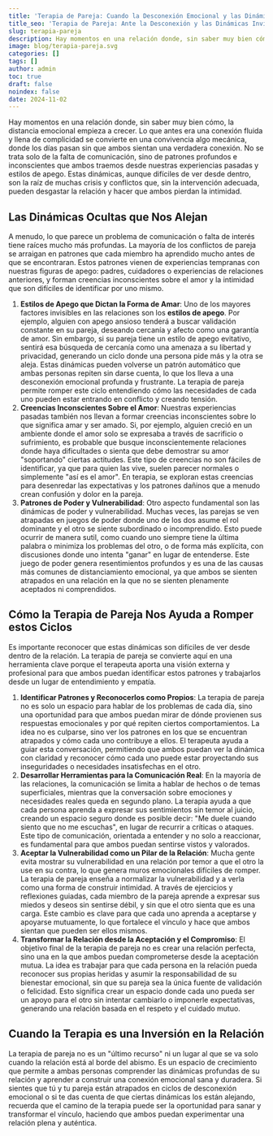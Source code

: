 ```yaml
---
title: 'Terapia de Pareja: Cuando la Desconexión Emocional y las Dinámicas Invisibles Amenazan la Relación'
title_seo: 'Terapia de Pareja: Ante la Desconexión y las Dinámicas Invisibles'
slug: terapia-pareja
description: Hay momentos en una relación donde, sin saber muy bien cómo, la distancia emocional empieza a crecer. Lo que antes era una conexión fluida y llena de…
image: blog/terapia-pareja.svg
categories: []
tags: []
author: admin
toc: true
draft: false
noindex: false
date: 2024-11-02
---
```


Hay momentos en una relación donde, sin saber muy bien cómo, la distancia emocional empieza a crecer. Lo que antes era una conexión fluida y llena de complicidad se convierte en una convivencia algo mecánica, donde los días pasan sin que ambos sientan una verdadera conexión. No se trata solo de la falta de comunicación, sino de patrones profundos e inconscientes que ambos traemos desde nuestras experiencias pasadas y estilos de apego. Estas dinámicas, aunque difíciles de ver desde dentro, son la raíz de muchas crisis y conflictos que, sin la intervención adecuada, pueden desgastar la relación y hacer que ambos pierdan la intimidad.

## Las Dinámicas Ocultas que Nos Alejan

A menudo, lo que parece un problema de comunicación o falta de interés tiene raíces mucho más profundas. La mayoría de los conflictos de pareja se arraigan en patrones que cada miembro ha aprendido mucho antes de que se encontraran. Estos patrones vienen de experiencias tempranas con nuestras figuras de apego: padres, cuidadores o experiencias de relaciones anteriores, y forman creencias inconscientes sobre el amor y la intimidad que son difíciles de identificar por uno mismo.

1. **Estilos de Apego que Dictan la Forma de Amar**: Uno de los mayores factores invisibles en las relaciones son los **estilos de apego**. Por ejemplo, alguien con apego ansioso tenderá a buscar validación constante en su pareja, deseando cercanía y afecto como una garantía de amor. Sin embargo, si su pareja tiene un estilo de apego evitativo, sentirá esa búsqueda de cercanía como una amenaza a su libertad y privacidad, generando un ciclo donde una persona pide más y la otra se aleja. Estas dinámicas pueden volverse un patrón automático que ambas personas repiten sin darse cuenta, lo que los lleva a una desconexión emocional profunda y frustrante. La terapia de pareja permite romper este ciclo entendiendo cómo las necesidades de cada uno pueden estar entrando en conflicto y creando tensión.
2. **Creencias Inconscientes Sobre el Amor**: Nuestras experiencias pasadas también nos llevan a formar creencias inconscientes sobre lo que significa amar y ser amado. Si, por ejemplo, alguien creció en un ambiente donde el amor solo se expresaba a través de sacrificio o sufrimiento, es probable que busque inconscientemente relaciones donde haya dificultades o sienta que debe demostrar su amor "soportando" ciertas actitudes. Este tipo de creencias no son fáciles de identificar, ya que para quien las vive, suelen parecer normales o simplemente "así es el amor". En terapia, se exploran estas creencias para desenredar las expectativas y los patrones dañinos que a menudo crean confusión y dolor en la pareja.
3. **Patrones de Poder y Vulnerabilidad**: Otro aspecto fundamental son las dinámicas de poder y vulnerabilidad. Muchas veces, las parejas se ven atrapadas en juegos de poder donde uno de los dos asume el rol dominante y el otro se siente subordinado o incomprendido. Esto puede ocurrir de manera sutil, como cuando uno siempre tiene la última palabra o minimiza los problemas del otro, o de forma más explícita, con discusiones donde uno intenta "ganar" en lugar de entenderse. Este juego de poder genera resentimientos profundos y es una de las causas más comunes de distanciamiento emocional, ya que ambos se sienten atrapados en una relación en la que no se sienten plenamente aceptados ni comprendidos.

## Cómo la Terapia de Pareja Nos Ayuda a Romper estos Ciclos

Es importante reconocer que estas dinámicas son difíciles de ver desde dentro de la relación. La terapia de pareja se convierte aquí en una herramienta clave porque el terapeuta aporta una visión externa y profesional para que ambos puedan identificar estos patrones y trabajarlos desde un lugar de entendimiento y empatía.

1. **Identificar Patrones y Reconocerlos como Propios**: La terapia de pareja no es solo un espacio para hablar de los problemas de cada día, sino una oportunidad para que ambos puedan mirar de dónde provienen sus respuestas emocionales y por qué repiten ciertos comportamientos. La idea no es culparse, sino ver los patrones en los que se encuentran atrapados y cómo cada uno contribuye a ellos. El terapeuta ayuda a guiar esta conversación, permitiendo que ambos puedan ver la dinámica con claridad y reconocer cómo cada uno puede estar proyectando sus inseguridades o necesidades insatisfechas en el otro.
2. **Desarrollar Herramientas para la Comunicación Real**: En la mayoría de las relaciones, la comunicación se limita a hablar de hechos o de temas superficiales, mientras que la conversación sobre emociones y necesidades reales queda en segundo plano. La terapia ayuda a que cada persona aprenda a expresar sus sentimientos sin temor al juicio, creando un espacio seguro donde es posible decir: "Me duele cuando siento que no me escuchas", en lugar de recurrir a críticas o ataques. Este tipo de comunicación, orientada a entender y no solo a reaccionar, es fundamental para que ambos puedan sentirse vistos y valorados.
3. **Aceptar la Vulnerabilidad como un Pilar de la Relación**: Mucha gente evita mostrar su vulnerabilidad en una relación por temor a que el otro la use en su contra, lo que genera muros emocionales difíciles de romper. La terapia de pareja enseña a normalizar la vulnerabilidad y a verla como una forma de construir intimidad. A través de ejercicios y reflexiones guiadas, cada miembro de la pareja aprende a expresar sus miedos y deseos sin sentirse débil, y sin que el otro sienta que es una carga. Este cambio es clave para que cada uno aprenda a aceptarse y apoyarse mutuamente, lo que fortalece el vínculo y hace que ambos sientan que pueden ser ellos mismos.
4. **Transformar la Relación desde la Aceptación y el Compromiso**: El objetivo final de la terapia de pareja no es crear una relación perfecta, sino una en la que ambos puedan comprometerse desde la aceptación mutua. La idea es trabajar para que cada persona en la relación pueda reconocer sus propias heridas y asumir la responsabilidad de su bienestar emocional, sin que su pareja sea la única fuente de validación o felicidad. Esto significa crear un espacio donde cada uno pueda ser un apoyo para el otro sin intentar cambiarlo o imponerle expectativas, generando una relación basada en el respeto y el cuidado mutuo.

## Cuando la Terapia es una Inversión en la Relación

La terapia de pareja no es un "último recurso" ni un lugar al que se va solo cuando la relación está al borde del abismo. Es un espacio de crecimiento que permite a ambas personas comprender las dinámicas profundas de su relación y aprender a construir una conexión emocional sana y duradera. Si sientes que tú y tu pareja están atrapados en ciclos de desconexión emocional o si te das cuenta de que ciertas dinámicas los están alejando, recuerda que el camino de la terapia puede ser la oportunidad para sanar y transformar el vínculo, haciendo que ambos puedan experimentar una relación plena y auténtica.
